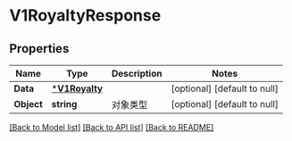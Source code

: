 # V1RoyaltyResponse

## Properties
Name | Type | Description | Notes
------------ | ------------- | ------------- | -------------
**Data** | [***V1Royalty**](v1Royalty.md) |  | [optional] [default to null]
**Object** | **string** | 对象类型 | [optional] [default to null]

[[Back to Model list]](../README.md#documentation-for-models) [[Back to API list]](../README.md#documentation-for-api-endpoints) [[Back to README]](../README.md)


